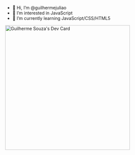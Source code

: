 - 👋 Hi, I’m @guilhermejuliao
- 👀 I’m interested in JavaScript
- 🌱 I’m currently learning JavaScript/CSS/HTML5

<a href="https://app.daily.dev/guilhermejuliao"><img src="https://api.daily.dev/devcards/9266b86dd9594470993a36d1ba66e9b2.png?r=gxf" width="400" alt="Guilherme Souza's Dev Card"/></a>
<!---
guilhermejuliao/guilhermejuliao is a ✨ special ✨ repository because its `README.md` (this file) appears on your GitHub profile.
You can click the Preview link to take a look at your changes.
--->
